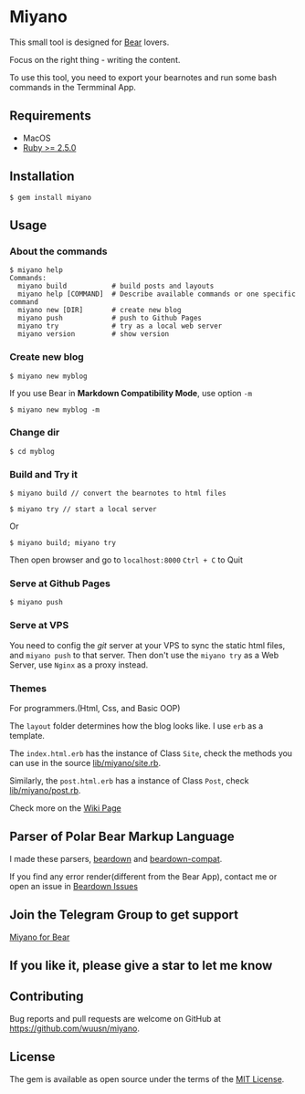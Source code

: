 # Miyano

This small tool is designed for [Bear](http://www.bear-writer.com) lovers.

Focus on the right thing - writing the content.

To use this tool, you need to export your bearnotes and run some bash commands in the Termminal App.

## Requirements

- MacOS
- [Ruby >= 2.5.0](https://gorails.com/setup/osx/10.13-high-sierra/#ruby)

## Installation

    $ gem install miyano

## Usage

### About the commands
    $ miyano help
    Commands:
      miyano build           # build posts and layouts
      miyano help [COMMAND]  # Describe available commands or one specific command
      miyano new [DIR]       # create new blog
      miyano push            # push to Github Pages
      miyano try             # try as a local web server
      miyano version         # show version

### Create new blog

    $ miyano new myblog

If you use Bear in **Markdown Compatibility Mode**, use option `-m`

    $ miyano new myblog -m

### Change dir

    $ cd myblog

### Build and Try it

    $ miyano build // convert the bearnotes to html files

    $ miyano try // start a local server
    
Or  

    $ miyano build; miyano try

Then open browser and go to `localhost:8000`
`Ctrl + C` to Quit

### Serve at Github Pages

    $ miyano push

### Serve at VPS 

You need to config the *git* server at your VPS to sync the static html files, and `miyano push` to that server.
Then don't use the `miyano try` as a Web Server, use `Nginx` as a proxy instead.

### Themes

For programmers.(Html, Css, and Basic OOP)

The `layout` folder determines how the blog looks like. 
I use `erb` as a template.

The `index.html.erb` has the instance of Class `Site`, check the methods you can use in the source [lib/miyano/site.rb](https://github.com/wuusn/miyano/blob/master/lib/miyano/site.rb).

Similarly, the `post.html.erb` has a instance of Class `Post`, check [lib/miyano/post.rb](https://github.com/wuusn/miyano/blob/master/lib/miyano/post.rb).

Check more on the [Wiki Page](https://github.com/wuusn/miyano/wiki/Theme-and-Layout)

## Parser of  Polar Bear Markup Language
I made these parsers, [beardown](https://github.com/wuusn/beardown) and [beardown-compat](https://github.com/wuusn/beardown-compat).

If you find any error render(different from the Bear App), contact me
or open an issue in [Beardown Issues](https://github.com/wuusn/beardown/issues)

## Join the Telegram Group to get support
[Miyano for Bear](https://t.me/m1yano)

## If you like it, please give a star to let me know

## Contributing

Bug reports and pull requests are welcome on GitHub at https://github.com/wuusn/miyano.

## License

The gem is available as open source under the terms of the [MIT License](https://opensource.org/licenses/MIT).
